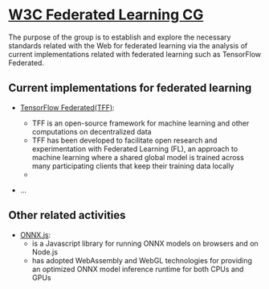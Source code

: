 # [W3C Federated Learning CG](https://www.w3.org/community/federated-learning/)
The purpose of the group is to establish and explore the necessary standards related with the Web for federated learning via the analysis of current implementations related with federated learning such as TensorFlow Federated.

## Current implementations for federated learning
- [TensorFlow Federated(TFF)](https://github.com/tensorflow/federated): 
  - TFF is an open-source framework for machine learning and other computations on decentralized data
  - TFF has been developed to facilitate open research and experimentation with Federated Learning (FL), an approach to machine learning where a shared global model is trained across many participating clients that keep their training data locally
  - 

- ...

## Other related activities
- [ONNX.js](https://github.com/microsoft/onnxjs):
  - is a Javascript library for running ONNX models on browsers and on Node.js
  - has adopted WebAssembly and WebGL technologies for providing an optimized ONNX model inference runtime for both CPUs and GPUs
